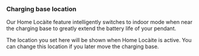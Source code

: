 ### Charging base location

Our Home Locàite feature intelligently switches to indoor mode when near the charging base to greatly extend the battery life of your pendant.

The location you set here will be shown when Home Locàite is active. You can change this location if you later move the charging base.
